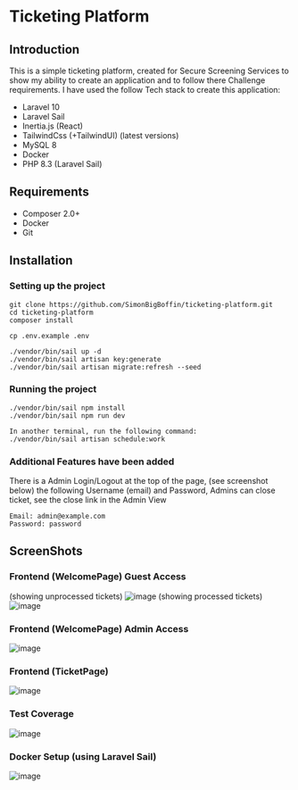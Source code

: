 # Ticketing Platform
## Introduction
This is a simple ticketing platform, created for Secure Screening Services to show my ability to create an application and
to follow there Challenge requirements. I have used the follow Tech stack to create this application:
- Laravel 10
- Laravel Sail
- Inertia.js (React)
- TailwindCss (+TailwindUI) (latest versions)
- MySQL 8
- Docker
- PHP 8.3 (Laravel Sail)

## Requirements
- Composer 2.0+
- Docker
- Git

## Installation

### Setting up the project
```
git clone https://github.com/SimonBigBoffin/ticketing-platform.git
cd ticketing-platform
composer install

cp .env.example .env

./vendor/bin/sail up -d
./vendor/bin/sail artisan key:generate
./vendor/bin/sail artisan migrate:refresh --seed
```

### Running the project
```
./vendor/bin/sail npm install
./vendor/bin/sail npm run dev

In another terminal, run the following command:
./vendor/bin/sail artisan schedule:work
```
### Additional Features have been added
There is a Admin Login/Logout at the top of the page, (see screenshot below) the following 
Username (email) and Password, Admins can close ticket, see the close link in the Admin View
```
Email: admin@example.com
Password: password
```

## ScreenShots

### Frontend (WelcomePage) Guest Access
(showing unprocessed tickets)
![image](https://github.com/user-attachments/assets/5fe507d8-2e4c-489b-a116-fac304c76e5d)
(showing processed tickets)
![image](https://github.com/user-attachments/assets/704e5066-1d97-46d0-859d-2fb6e0c94581)


### Frontend (WelcomePage) Admin Access 
![image](https://github.com/user-attachments/assets/d9a64ff5-7b37-44ce-923a-92beeba24fbb)


### Frontend (TicketPage)
![image](https://github.com/user-attachments/assets/92806457-4d63-4d40-9a81-4e9d48ea839c)
### Test Coverage
![image](https://github.com/user-attachments/assets/05e200b9-4369-4d9b-af22-60a88619aad6)
### Docker Setup (using Laravel Sail)
![image](https://github.com/user-attachments/assets/538616b1-da1a-40cd-8936-efc9bf36191b)

